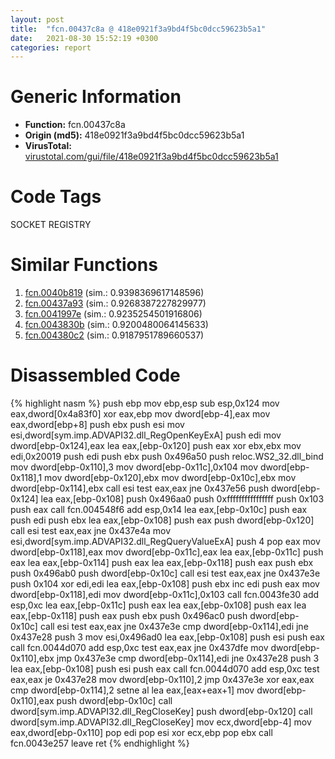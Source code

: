 ```yaml
---
layout: post
title:  "fcn.00437c8a @ 418e0921f3a9bd4f5bc0dcc59623b5a1"
date:   2021-08-30 15:52:19 +0300
categories: report
---
```


# Generic Information
- **Function:** fcn.00437c8a
- **Origin (md5):** 418e0921f3a9bd4f5bc0dcc59623b5a1
- **VirusTotal:** [virustotal.com/gui/file/418e0921f3a9bd4f5bc0dcc59623b5a1][virustotal_ref]

# Code Tags
<span class="tag" id="SOCKET">SOCKET</span>
<span class="tag" id="REGISTRY">REGISTRY</span>


# Similar Functions

1. [fcn.0040b819][similar_1_ref] (sim.: 0.9398369617148596)
2. [fcn.00437a93][similar_2_ref] (sim.: 0.9268387227829977)
3. [fcn.0041997e][similar_3_ref] (sim.: 0.9235254501916806)
4. [fcn.0043830b][similar_4_ref] (sim.: 0.9200480064145633)
5. [fcn.004380c2][similar_5_ref] (sim.: 0.9187951789660537)


# Disassembled Code

{% highlight nasm %}
push ebp
mov ebp,esp
sub esp,0x124
mov eax,dword[0x4a83f0]
xor eax,ebp
mov dword[ebp-4],eax
mov eax,dword[ebp+8]
push ebx
push esi
mov esi,dword[sym.imp.ADVAPI32.dll_RegOpenKeyExA]
push edi
mov dword[ebp-0x124],eax
lea eax,[ebp-0x120]
push eax
xor ebx,ebx
mov edi,0x20019
push edi
push ebx
push 0x496a50
push reloc.WS2_32.dll_bind
mov dword[ebp-0x110],3
mov dword[ebp-0x11c],0x104
mov dword[ebp-0x118],1
mov dword[ebp-0x120],ebx
mov dword[ebp-0x10c],ebx
mov dword[ebp-0x114],ebx
call esi
test eax,eax
jne 0x437e56
push dword[ebp-0x124]
lea eax,[ebp-0x108]
push 0x496aa0
push 0xffffffffffffffff
push 0x103
push eax
call fcn.004548f6
add esp,0x14
lea eax,[ebp-0x10c]
push eax
push edi
push ebx
lea eax,[ebp-0x108]
push eax
push dword[ebp-0x120]
call esi
test eax,eax
jne 0x437e4a
mov esi,dword[sym.imp.ADVAPI32.dll_RegQueryValueExA]
push 4
pop eax
mov dword[ebp-0x118],eax
mov dword[ebp-0x11c],eax
lea eax,[ebp-0x11c]
push eax
lea eax,[ebp-0x114]
push eax
lea eax,[ebp-0x118]
push eax
push ebx
push 0x496ab0
push dword[ebp-0x10c]
call esi
test eax,eax
jne 0x437e3e
push 0x104
xor edi,edi
lea eax,[ebp-0x108]
push ebx
inc edi
push eax
mov dword[ebp-0x118],edi
mov dword[ebp-0x11c],0x103
call fcn.0043fe30
add esp,0xc
lea eax,[ebp-0x11c]
push eax
lea eax,[ebp-0x108]
push eax
lea eax,[ebp-0x118]
push eax
push ebx
push 0x496ac0
push dword[ebp-0x10c]
call esi
test eax,eax
jne 0x437e3e
cmp dword[ebp-0x114],edi
jne 0x437e28
push 3
mov esi,0x496ad0
lea eax,[ebp-0x108]
push esi
push eax
call fcn.0044d070
add esp,0xc
test eax,eax
jne 0x437dfe
mov dword[ebp-0x110],ebx
jmp 0x437e3e
cmp dword[ebp-0x114],edi
jne 0x437e28
push 3
lea eax,[ebp-0x108]
push esi
push eax
call fcn.0044d070
add esp,0xc
test eax,eax
je 0x437e28
mov dword[ebp-0x110],2
jmp 0x437e3e
xor eax,eax
cmp dword[ebp-0x114],2
setne al
lea eax,[eax+eax+1]
mov dword[ebp-0x110],eax
push dword[ebp-0x10c]
call dword[sym.imp.ADVAPI32.dll_RegCloseKey]
push dword[ebp-0x120]
call dword[sym.imp.ADVAPI32.dll_RegCloseKey]
mov ecx,dword[ebp-4]
mov eax,dword[ebp-0x110]
pop edi
pop esi
xor ecx,ebp
pop ebx
call fcn.0043e257
leave 
ret 
{% endhighlight %}


[similar_1_ref]: /report/fcn.0040b819@418e0921f3a9bd4f5bc0dcc59623b5a1
[similar_2_ref]: /report/fcn.00437a93@418e0921f3a9bd4f5bc0dcc59623b5a1
[similar_3_ref]: /report/fcn.0041997e@418e0921f3a9bd4f5bc0dcc59623b5a1
[similar_4_ref]: /report/fcn.0043830b@418e0921f3a9bd4f5bc0dcc59623b5a1
[similar_5_ref]: /report/fcn.004380c2@418e0921f3a9bd4f5bc0dcc59623b5a1
[virustotal_ref]: https://www.virustotal.com/gui/file/418e0921f3a9bd4f5bc0dcc59623b5a1